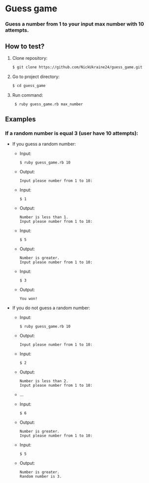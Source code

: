 # Guess game
### Guess a number from 1 to your input max number with 10 attempts.

## How to test?
1. Clone repository:
    ```sh
    $ git clone https://github.com/NickUkraine24/guess_game.git
    ```
2. Go to project directory:
    ```sh
    $ cd guess_game
    ```
3. Run command:
   ```shell
    $ ruby guess_game.rb max_number
    ```
## Examples
### If a random number is **equal 3** (user have **10 attempts**):
* If you guess a random number:
  - Input:
    ```shell
    $ ruby guess_game.rb 10
    ```
  - Output:
    ```shell
    Input please number from 1 to 10:
    ```
  - Input:
    ```shell
    $ 1
    ```
  - Output:
    ```shell
    Number is less than 1.
    Input please number from 1 to 10:
    ```
  - Input:
    ```shell
    $ 5
    ```
  - Output:
    ```shell
    Number is greater.
    Input please number from 1 to 10:
    ```
  - Input:
    ```shell
    $ 3
    ```
  - Output:
    ```shell
    You won! 
    ```

* If you do not guess a random number:
  - Input:
    ```shell
    $ ruby guess_game.rb 10
    ```
  - Output:
    ```shell
    Input please number from 1 to 10:
    ```
  - Input:
    ```shell
    $ 2
    ```
  - Output:
    ```shell
    Number is less than 2.
    Input please number from 1 to 10:
    ```
  - ...
  
  - Input:
    ```shell
    $ 6
    ```
  - Output:
    ```shell
    Number is greater.
    Input please number from 1 to 10:
    ```
  - Input:
    ```shell
    $ 5
    ```
  - Output:
    ```shell
    Number is greater.
    Random number is 3.
    ```
